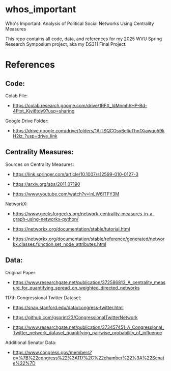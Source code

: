 # whos_important
Who's Important: Analysis of Political Social Networks Using Centrality Measures

This repo contains all code, data, and references for my 2025 WVU Spring Research Symposium project, aka my DS311 Final Project.



# References

## Code:

Colab File:
- https://colab.research.google.com/drive/1RFX_ldMnmhhHP-Bd-4Ftxt_Kjyi6tdy9?usp=sharing

Google Drive Folder:
- https://drive.google.com/drive/folders/1AiTSQCOsx6eIiuThnfXiawqu59kH2iz_?usp=drive_link



## Centrality Measures:

Sources on Centrality Measures:
- https://link.springer.com/article/10.1007/s12599-010-0127-3

- https://arxiv.org/abs/2011.07190

- https://www.youtube.com/watch?v=lnLW6ITFY3M

NetworkX:
- https://www.geeksforgeeks.org/network-centrality-measures-in-a-graph-using-networkx-python/

- https://networkx.org/documentation/stable/tutorial.html

- https://networkx.org/documentation/stable/reference/generated/networkx.classes.function.set_node_attributes.html



## Data:

Original Paper:
- https://www.researchgate.net/publication/372586813_A_centrality_measure_for_quantifying_spread_on_weighted_directed_networks

117th Congressional Twitter Dataset:
- https://snap.stanford.edu/data/congress-twitter.html

- https://github.com/gsprint23/CongressionalTwitterNetwork

- https://www.researchgate.net/publication/373457451_A_Congressional_Twitter_network_dataset_quantifying_pairwise_probability_of_influence

Additional Senator Data:
- https://www.congress.gov/members?q=%7B%22congress%22%3A117%2C%22chamber%22%3A%22Senate%22%7D
